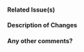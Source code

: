 <!--
Thanks for contributing to AmpliGraph. How to Contribute guidelines available here at http://docs.ampligraph.org/en/latest/dev.html
-->

#### Related Issue(s)
<!--
Example: Fixes #555. See also #666.
-->

#### Description of Changes


#### Any other comments?

